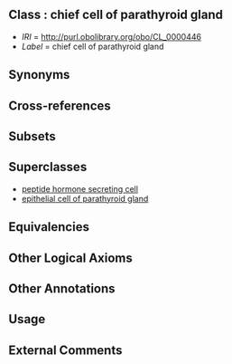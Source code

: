 
## Class : chief cell of parathyroid gland

 * *IRI* = http://purl.obolibrary.org/obo/CL_0000446
 * *Label* = chief cell of parathyroid gland

## Synonyms


## Cross-references


## Subsets


## Superclasses

 * [peptide hormone secreting cell](../../CL/67/CL_0000167.md)
 * [epithelial cell of parathyroid gland](../../CL/60/CL_0002260.md)

## Equivalencies


## Other Logical Axioms


## Other Annotations


## Usage


## External Comments

